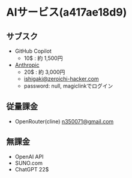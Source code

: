 # AIサービス(a417ae18d9)
## サブスク
- GitHub Copilot
  - 10$ : 約 1,500円
- [Anthropic](https://console.anthropic.com/settings/billing)
  - 20$ : 約 3,000円
  - ishigaki@zeroichi-hacker.com
  - password: null, magiclinkでログイン

## 従量課金
- OpenRouter(cline) n350071@gmail.com

## 無課金
- OpenAI API
- SUNO.com
- ChatGPT 22$

